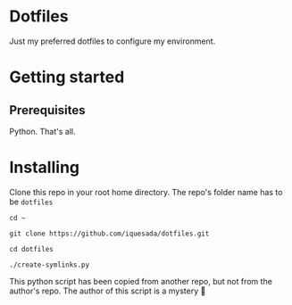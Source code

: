 # Dotfiles

Just my preferred dotfiles to configure my environment.

# Getting started
## Prerequisites

Python. That's all.

# Installing

Clone this repo in your root home directory. The repo's folder name has to be `dotfiles`

`cd ~`

`git clone https://github.com/iquesada/dotfiles.git`

`cd dotfiles`

`./create-symlinks.py`

This python script has been copied from another repo, but not from the author's repo. The author of this script is a mystery :ghost:
